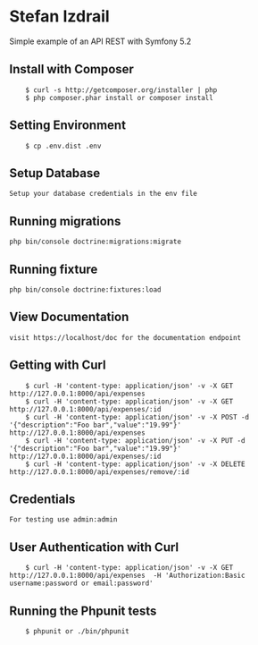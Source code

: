 # Stefan Izdrail

Simple example of an API REST with Symfony 5.2

## Install with Composer

```
    $ curl -s http://getcomposer.org/installer | php
    $ php composer.phar install or composer install
```

## Setting Environment

```
    $ cp .env.dist .env
```

## Setup Database

```
Setup your database credentials in the env file
```



## Running migrations

```
php bin/console doctrine:migrations:migrate

```

## Running fixture
```
php bin/console doctrine:fixtures:load
```

## View Documentation

```
visit https://localhost/doc for the documentation endpoint
```



## Getting with Curl

```
    $ curl -H 'content-type: application/json' -v -X GET http://127.0.0.1:8000/api/expenses
    $ curl -H 'content-type: application/json' -v -X GET http://127.0.0.1:8000/api/expenses/:id
    $ curl -H 'content-type: application/json' -v -X POST -d '{"description":"Foo bar","value":"19.99"}' http://127.0.0.1:8000/api/expenses
    $ curl -H 'content-type: application/json' -v -X PUT -d '{"description":"Foo bar","value":"19.99"}' http://127.0.0.1:8000/api/expenses/:id
    $ curl -H 'content-type: application/json' -v -X DELETE http://127.0.0.1:8000/api/expenses/remove/:id
```

## Credentials

```
For testing use admin:admin
```


## User Authentication with Curl

```
    $ curl -H 'content-type: application/json' -v -X GET http://127.0.0.1:8000/api/expenses  -H 'Authorization:Basic username:password or email:password'
```

## Running the  Phpunit tests

```
    $ phpunit or ./bin/phpunit
```


